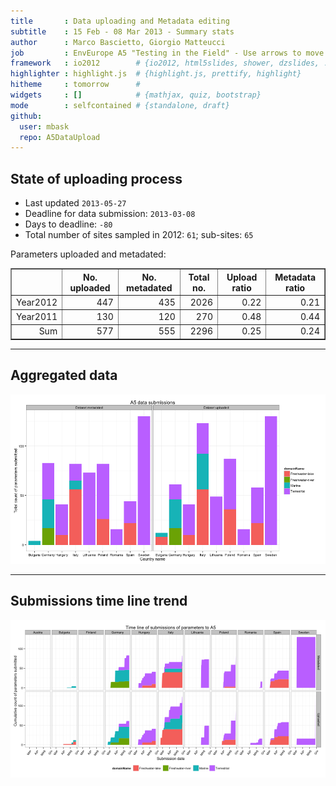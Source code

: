 ```yaml
---
title       : Data uploading and Metadata editing
subtitle    : 15 Feb - 08 Mar 2013 - Summary stats
author      : Marco Bascietto, Giorgio Matteucci
job         : EnvEurope A5 "Testing in the Field" - Use arrows to move between slides
framework   : io2012        # {io2012, html5slides, shower, dzslides, ...}
highlighter : highlight.js  # {highlight.js, prettify, highlight}
hitheme     : tomorrow      # 
widgets     : []            # {mathjax, quiz, bootstrap}
mode        : selfcontained # {standalone, draft}
github:
  user: mbask
  repo: A5DataUpload
---
```













## State of uploading process

* Last updated ``2013-05-27``
* Deadline for data submission: `2013-03-08`
* Days to deadline: ``-80``
* Total number of sites sampled in 2012: ``61``; sub-sites: ``65``

Parameters uploaded and metadated:
<!-- html table generated in R 3.0.1 by xtable 1.7-1 package -->
<!-- Mon May 27 12:10:32 2013 -->
<TABLE border=1>
<TR> <TH>  </TH> <TH> No. uploaded </TH> <TH> No. metadated </TH> <TH> Total no. </TH> <TH> Upload ratio </TH> <TH> Metadata ratio </TH>  </TR>
  <TR> <TD align="right"> Year2012 </TD> <TD align="right"> 447 </TD> <TD align="right"> 435 </TD> <TD align="right"> 2026 </TD> <TD align="right"> 0.22 </TD> <TD align="right"> 0.21 </TD> </TR>
  <TR> <TD align="right"> Year2011 </TD> <TD align="right"> 130 </TD> <TD align="right"> 120 </TD> <TD align="right"> 270 </TD> <TD align="right"> 0.48 </TD> <TD align="right"> 0.44 </TD> </TR>
  <TR> <TD align="right"> Sum </TD> <TD align="right"> 577 </TD> <TD align="right"> 555 </TD> <TD align="right"> 2296 </TD> <TD align="right"> 0.25 </TD> <TD align="right"> 0.24 </TD> </TR>
   </TABLE>





---

## Aggregated data

![plot of chunk aggrDataByDomain](figure/A5DAMU-1aggrDataByDomain.png) 


---

## Submissions time line trend
 

![plot of chunk timeLineChart](figure/A5DAMU-1timeLineChart.png) 








